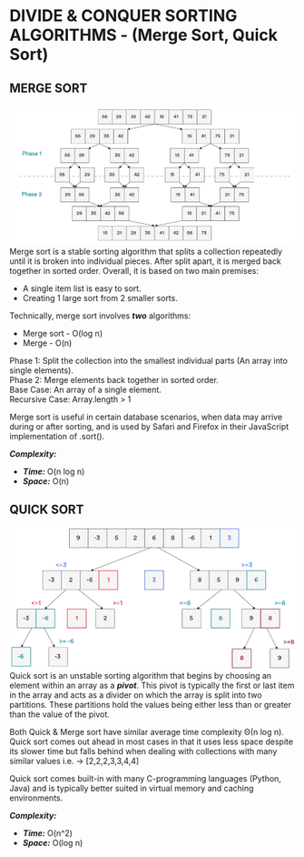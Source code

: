# DIVIDE & CONQUER SORTING ALGORITHMS - (Merge Sort, Quick Sort)

## MERGE SORT
![img.png](img.png)
Merge sort is a stable sorting algorithm that splits a collection repeatedly until it is broken into individual pieces. 
After split apart, it is merged back together in sorted order. Overall, it is based on two main premises:
* A single item list is easy to sort.
* Creating 1 large sort from 2 smaller sorts.  

Technically, merge sort involves ***two*** algorithms:
* Merge sort - O(log n)
* Merge - O(n)

Phase 1: Split the collection into the smallest individual parts (An array into single elements).  
Phase 2: Merge elements back together in sorted order.  
Base Case: An array of a single element.  
Recursive Case: Array.length > 1  

Merge sort is useful in certain database scenarios, when data may arrive during or after sorting, and is used by Safari
and Firefox in their JavaScript implementation of .sort().  

***Complexity:***
- ***Time:*** O(n log n)
- ***Space:*** O(n)

## QUICK SORT
![img_1.png](img_1.png)
Quick sort is an unstable sorting algorithm that begins by choosing an element within an array as a ***pivot***. This pivot 
is typically the first or last item in the array and acts as a divider on which the array is split into two partitions.
These partitions hold the values being either less than or greater than the value of the pivot.  

Both Quick & Merge sort have similar average time complexity Θ(n log n). Quick sort comes out ahead in most cases in 
that it uses less space despite its slower time but falls behind when dealing with collections with many similar values
i.e. -> [2,2,2,3,3,4,4]  

Quick sort comes built-in with many C-programming languages (Python, Java) and is typically better suited in virtual memory
and caching environments.

***Complexity:***
- ***Time:*** O(n^2)
- ***Space:*** O(log n)